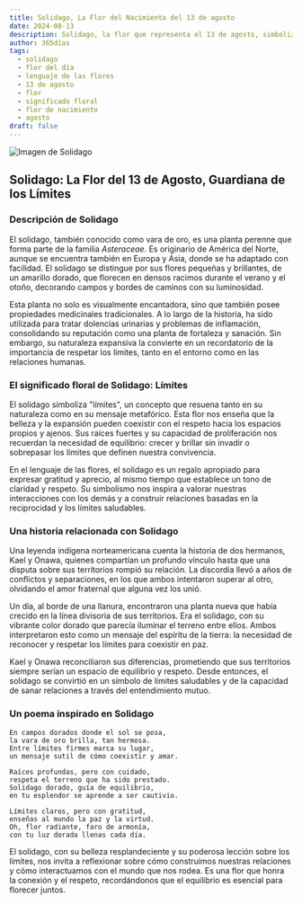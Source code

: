 ```yaml
---
title: Solidago, La Flor del Nacimiento del 13 de agosto
date: 2024-08-13
description: Solidago, la flor que representa el 13 de agosto, simboliza Límites. Descubre su fascinante historia, significado en el lenguaje de las flores y una poesía que celebra su belleza.
author: 365días
tags:
  - solidago
  - flor del día
  - lenguaje de las flores
  - 13 de agosto
  - flor
  - significado floral
  - flor de nacimiento
  - agosto
draft: false
---
```



![Imagen de Solidago](https://cdn.pixabay.com/photo/2016/08/11/21/26/golden-rod-1586871_640.jpg#center)


## Solidago: La Flor del 13 de Agosto, Guardiana de los Límites

### Descripción de Solidago

El solidago, también conocido como vara de oro, es una planta perenne que forma parte de la familia _Asteraceae_. Es originario de América del Norte, aunque se encuentra también en Europa y Asia, donde se ha adaptado con facilidad. El solidago se distingue por sus flores pequeñas y brillantes, de un amarillo dorado, que florecen en densos racimos durante el verano y el otoño, decorando campos y bordes de caminos con su luminosidad.

Esta planta no solo es visualmente encantadora, sino que también posee propiedades medicinales tradicionales. A lo largo de la historia, ha sido utilizada para tratar dolencias urinarias y problemas de inflamación, consolidando su reputación como una planta de fortaleza y sanación. Sin embargo, su naturaleza expansiva la convierte en un recordatorio de la importancia de respetar los límites, tanto en el entorno como en las relaciones humanas.

### El significado floral de Solidago: Límites

El solidago simboliza "límites", un concepto que resuena tanto en su naturaleza como en su mensaje metafórico. Esta flor nos enseña que la belleza y la expansión pueden coexistir con el respeto hacia los espacios propios y ajenos. Sus raíces fuertes y su capacidad de proliferación nos recuerdan la necesidad de equilibrio: crecer y brillar sin invadir o sobrepasar los límites que definen nuestra convivencia.

En el lenguaje de las flores, el solidago es un regalo apropiado para expresar gratitud y aprecio, al mismo tiempo que establece un tono de claridad y respeto. Su simbolismo nos inspira a valorar nuestras interacciones con los demás y a construir relaciones basadas en la reciprocidad y los límites saludables.

### Una historia relacionada con Solidago

Una leyenda indígena norteamericana cuenta la historia de dos hermanos, Kael y Onawa, quienes compartían un profundo vínculo hasta que una disputa sobre sus territorios rompió su relación. La discordia llevó a años de conflictos y separaciones, en los que ambos intentaron superar al otro, olvidando el amor fraternal que alguna vez los unió.

Un día, al borde de una llanura, encontraron una planta nueva que había crecido en la línea divisoria de sus territorios. Era el solidago, con su vibrante color dorado que parecía iluminar el terreno entre ellos. Ambos interpretaron esto como un mensaje del espíritu de la tierra: la necesidad de reconocer y respetar los límites para coexistir en paz.

Kael y Onawa reconciliaron sus diferencias, prometiendo que sus territorios siempre serían un espacio de equilibrio y respeto. Desde entonces, el solidago se convirtió en un símbolo de límites saludables y de la capacidad de sanar relaciones a través del entendimiento mutuo.

### Un poema inspirado en Solidago

```
En campos dorados donde el sol se posa,  
la vara de oro brilla, tan hermosa.  
Entre límites firmes marca su lugar,  
un mensaje sutil de cómo coexistir y amar.

Raíces profundas, pero con cuidado,  
respeta el terreno que ha sido prestado.  
Solidago dorado, guía de equilibrio,  
en tu esplendor se aprende a ser cautivio.

Límites claros, pero con gratitud,  
enseñas al mundo la paz y la virtud.  
Oh, flor radiante, faro de armonía,  
con tu luz dorada llenas cada día.
```

El solidago, con su belleza resplandeciente y su poderosa lección sobre los límites, nos invita a reflexionar sobre cómo construimos nuestras relaciones y cómo interactuamos con el mundo que nos rodea. Es una flor que honra la conexión y el respeto, recordándonos que el equilibrio es esencial para florecer juntos.

